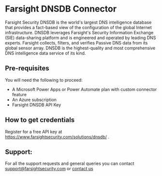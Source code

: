 # Farsight DNSDB Connector

Farsight Security DNSDB is the world's largest DNS intelligence database that provides a fact-based view of the configuration of the global Internet infrastructure. DNSDB leverages Farsight's Security Information Exchange (SIE) data-sharing platform and is engineered and operated by leading DNS experts. Farsight collects, filters, and verifies Passive DNS data from its global sensor array. DNSDB is the highest-quality and most comprehensive DNS intelligence data service of its kind.

## Pre-requisites
You will need the following to proceed:
* A Microsoft Power Apps or Power Automate plan with custom connector feature
* An Azure subscription
* Farsight DNSDB API Key

## How to get credentials
Register for a free API key at https://www.farsightsecurity.com/solutions/dnsdb/ .

## Support: 
For all the support requests and general queries you can contact support@farsightsecurity.com or [contact us](https://www.farsightsecurity.com/about-farsight-security/contacts/)
